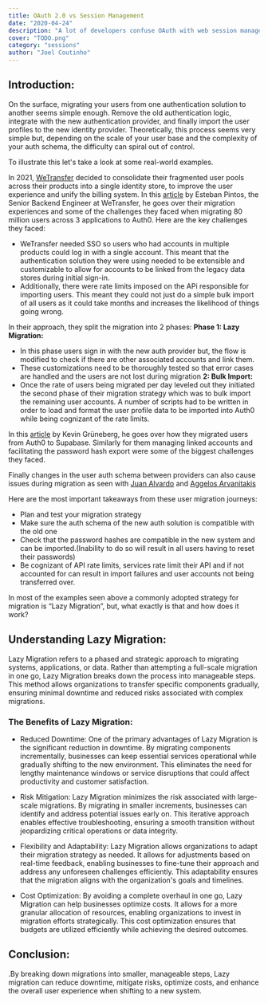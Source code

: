 ```yaml
---
title: OAuth 2.0 vs Session Management
date: "2020-04-24"
description: "A lot of developers confuse OAuth with web session management and hence end up using the wrong protocol. This article will clarify when to use what solution."
cover: "TODO.png"
category: "sessions"
author: "Joel Coutinho"
---
```



## Introduction:

On the surface, migrating your users from one authentication solution to another seems simple enough. Remove the old authentication logic, integrate with the new authentication provider, and finally import the user profiles to the new identity provider. Theoretically, this process seems very simple but, depending on the scale of your user base and the complexity of your auth schema, the difficulty can spiral out of control.

To illustrate this let's take a look at some real-world examples.

In 2021, [WeTransfer](https://wetransfer.com/) decided to consolidate their fragmented user pools across their products into a single identity store, to improve the user experience and unify the billing system. In this [article](https://wetransfer.com/engineering/migrating-millions-of-users-to-auth0-without-downtime/) by Esteban Pintos, the Senior Backend Engineer at WeTransfer, he goes over their migration experiences and some of the challenges they faced when migrating 80 million users across 3 applications to Auth0. Here are the key challenges they faced:

- WeTransfer needed SSO so users who had accounts in multiple products could log in with a single account. This meant that the authentication solution they were using needed to be extensible and customizable to allow for accounts to be linked from the legacy data stores during initial sign-in.
- Additionally, there were rate limits imposed on the APi responsible for importing users. This meant they could not just do a simple bulk import of all users as it could take months and increases the likelihood of things going wrong.

In  their approach, they split the migration into 2 phases:
**Phase 1: Lazy Migration:**
- In this phase users sign in with the new auth provider but, the flow is modified to check if there are other associated accounts and link them.
- These customizations need to be thoroughly tested so that error cases are handled and the users are not lost during migration
**2: Bulk Import:**
- Once the rate of users being migrated per day leveled out they initiated the second phase of their migration strategy which was to bulk import the remaining user accounts. A number of scripts had to be written in order to load and format the user profile data to be imported into Auth0 while being cognizant of the rate limits.

In this [article](https://kevcodez.medium.com/migrating-125-000-users-from-auth0-to-supabase-81c0568de307) by Kevin Grüneberg, he goes over how they migrated users from Auth0 to Supabase. Similarly for them managing linked accounts and facilitating the password hash export were some of the biggest challenges they faced. 

Finally changes in the user auth schema between providers can also cause issues during migration as seen with [Juan Alvardo](https://twitter.com/Jalvarado91/status/1653740848889180164) and [Aggelos Arvanitakis](https://twitter.com/AggArvanitakis/status/1218429561404370944)

Here are the most important takeaways from these user migration journeys:

- Plan and test your migration strategy
- Make sure the auth schema of the new auth solution is compatible with the old one
- Check that the password hashes are compatible in the new system and can be imported.(Inability to do so will result in all users having to reset their passwords)
- Be cognizant of API rate limits, services rate limit their API and if not accounted for can result in import failures and user accounts not being transferred over.

In most of the examples seen above a commonly adopted strategy for migration is “Lazy Migration”, but, what exactly is that and how does it work?

## Understanding Lazy Migration:
Lazy Migration refers to a phased and strategic approach to migrating systems, applications, or data. Rather than attempting a full-scale migration in one go, Lazy Migration breaks down the process into manageable steps. This method allows organizations to transfer specific components gradually, ensuring minimal downtime and reduced risks associated with complex migrations.

### The Benefits of Lazy Migration:
- Reduced Downtime: One of the primary advantages of Lazy Migration is the significant reduction in downtime. By migrating components incrementally, businesses can keep essential services operational while gradually shifting to the new environment. This eliminates the need for lengthy maintenance windows or service disruptions that could affect productivity and customer satisfaction.

- Risk Mitigation: Lazy Migration minimizes the risk associated with large-scale migrations. By migrating in smaller increments, businesses can identify and address potential issues early on. This iterative approach enables effective troubleshooting, ensuring a smooth transition without jeopardizing critical operations or data integrity.

- Flexibility and Adaptability: Lazy Migration allows organizations to adapt their migration strategy as needed. It allows for adjustments based on real-time feedback, enabling businesses to fine-tune their approach and address any unforeseen challenges efficiently. This adaptability ensures that the migration aligns with the organization's goals and timelines.

- Cost Optimization: By avoiding a complete overhaul in one go, Lazy Migration can help businesses optimize costs. It allows for a more granular allocation of resources, enabling organizations to invest in migration efforts strategically. This cost optimization ensures that budgets are utilized efficiently while achieving the desired outcomes.

## Conclusion:
.By breaking down migrations into smaller, manageable steps, Lazy migration can reduce downtime, mitigate risks, optimize costs, and enhance the overall user experience when shifting to a new system.

